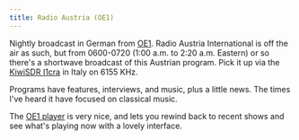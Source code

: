 ```yaml
---
title: Radio Austria (OE1)
---
```

Nightly broadcast in German from [OE1](https://oe1.orf.at/).
Radio Austria International is off the air as such, but from
0600-0720 (1:00 a.m. to 2:20 a.m. Eastern) or so there's
a shortwave broadcast of this Austrian program. Pick it up via
the [KiwiSDR I1cra](http://kiwisdr.briata.org:8073/?f=6155.00amz10)
in Italy on 6155 KHz.

Programs have features, interviews, and music, plus a little news.
The times I've heard it have focused on classical music.

The [OE1 player](https://oe1.orf.at/player/live) is very nice, and
lets you rewind back to recent shows and see what's playing now
with a lovely interface.
